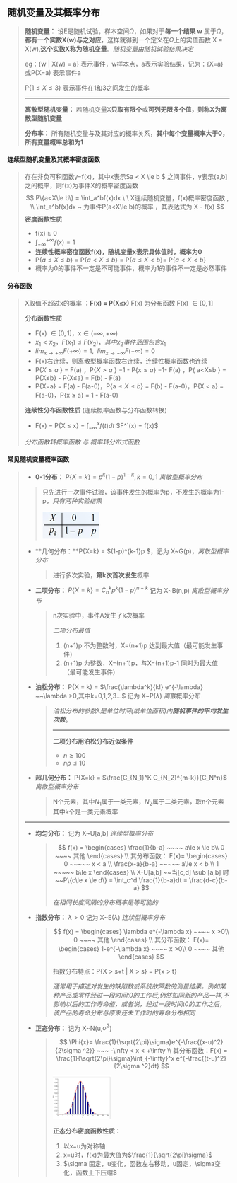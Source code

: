  ## 随机变量及其概率分布 

> **随机变量：** 设E是随机试验，样本空间$\Omega$，如果对于**每一个结果 w** 属于$\Omega$，**都有一个实数X(w)与之对应**，这样就得到一个定义在$\Omega$上的实值函数 X = X(w),**这个实数X称为随机变量**。_随机变量由随机试验结果决定_ 
>
> eg：{w | X(w) = a} 表示事件，w样本点，a表示实验结果，记为：{X=a} 或P(X=a) 表示事件a 
>
> P{$1\le X \le 3$} 表示事件在1和3之间发生的概率
>
> ---
>
> **离散型随机变量：** 若随机变量X**只取有限个**或**可列无限多个值，则称X为离散型随机变量**
>
> **分布率：** 所有随机变量与及其对应的概率关系，**其中每个变量概率大于0，所有变量概率总和为1**

#### **连续型随机变量及其概率密度函数**

> 存在非负可积函数y=f(x)，其中x表示$a < X \le b $ 之间事件，y表示(a,b]之间概率，则f(x)为事件X的概率密度函数
> $$
> P\{a<X\le b\} = \int_a^bf(x)dx \ \ X连续随机变量，f(x)概率密度函数 , \\ \int_a^bf(x)dx ~ 为事件P(a<X\le b)的概率 ，其表达式为 X - f(x)
> $$
> **密度函数性质**
>
> - f(x) $\ge$ 0
> - $\int_{-\infty}^{+\infty}f(x) =1$
> - **连续性概率密度函数f(x)，随机变量x表示具体值时，概率为0**   
> - P{$a\le X \le b$} = P{$a< X \le b$} = P{$a\le X < b$}= P{$a< X < b$} 
> - 概率为0的事件不一定是不可能事件，概率为1的事件不一定是必然事件

#### **分布函数**

> X取值不超过x的概率 **：F(x) = P(X$\le$x)**   F(x) 为分布函数 F(x) $\in [0,1]$
>
> **分布函数性质**
>
> - F(x) $\in [0,1]$，x$\in (-\infty,+\infty)$
> - $x_1<x_2，F(x_1)\le F(x_2)，其中x_2事件范围包含x_1$
> - $lim_{x\to +\infty}F(+\infty) = 1,~~lim_{x\to -\infty}F(-\infty) = 0$
> - F(x)右连续，则离散型概率函数右连续，连续性概率函数也连续
> - P{$X \le a$ } = F(a) ，P{$X > a$ } =1 - P{x$\le a$} =1- F(a) ，P{ a<X$\le$b } = P{X$\le$b} - P{X$\le$a} = F(b) - F(a)
> - P{X=a} = F(a) - F(a-0)，P{a$\le X \le b$} = F(b) - F(a-0)，P{X < a} = F(a-0)，P{x $\ge$ a} = 1 - F(a-0)
>
> **连续性分布函数性质** (连续概率函数与分布函数转换)
>
> - F(x) = P{X $\le$ x}  = $\int_{-\infty}^x f(t)dt$     $F^`(x) = f(x)$
>
>   
>
> *分布函数转概率函数 与 概率转分布式函数*

#### **常见随机变量概率函数**

> - **0-1分布：** $P\{X=k\} = p^k(1-p)^{1-k},k=0,1$  *离散型概率分布*
>
> > 只先进行一次事件试验，该事件发生的概率为p，不发生的概率为1-p，*只有两种实验结果*
> >
> > <img src="img\image-20220908150921897.png" alt="image-20220908150921897" style="zoom:50%;" /> 
>
> - **几何分布：**P{X=k} = $(1-p)^{k-1}p $，记为 X~G(p)，*离散型概率分布*
>
>   > 进行多次实验，**第k次首次发生**概率
>
> - **二项分布：** $P\{X=k\}=C_{n}^k p^k(1-p)^{n-k}$  记为 X~B(n,p)  *离散型概率分布*
>
>   > n次实验中，事件A发生了k次概率
>   >
>   > *二项分布最值*
>   >
>   > 1. (n+1)p 不为整数时，X=(n+1)p 达到最大值（最可能发生事件）
>   > 2. (n+1)p 为整数，X=(n+1)p，与X=(n+1)p-1 同时为最大值（最可能发生事件)
>   >
>   > 
>
> - **泊松分布：** P{X = k} = $\frac{\lambda^k}{k!} e^{-\lambda} ~~\lambda >0,其中k=0,1,2,3...$ 记为 X~P($\lambda$)  *离散*概率分布
>
>   > _泊松分布的参数λ是单位时间(或单位面积)内**随机事件的平均发生次数**_。
>   >
>   > ---
>   >
>   > **二项分布用泊松分布近似条件**
>   >
>   > - $n\ge 100$
>   > - $np \le 10$ 
>
> - **超几何分布：** P{X=k} = $\frac{C_{N_1}^K C_{N_2}^{m-k}}{C_N^n}$   *离散型概率分布*
>
>   > N个元素，其中$N_1$属于一类元素，$N_2$属于二类元素，取n个元素其中k个是一类元素概率
>
> ---
>
> - **均匀分布：** 记为 X~U[a,b]  *连续型概率分布*
>
>   > $$
>   > f(x) = \begin{cases} 
>   > \frac{1}{b-a}  ~~~~ a\le x \le b\\
>   > 0  ~~~~ 其他
>   > \end{cases} \\
>   > 其分布函数： F(x)=  \begin{cases} 
>   >  0  ~~~~~ x < a \\
>   >  \frac{x-a}{b-a} ~~~~~ a\le x < b \\ 
>   >  1  ~~~~~ b\le x
>   > \end{cases}  \\
>   > X-U[a,b] ~~当[c,d] \sub [a,b] 时 ~~P\{c\le x \le d\} = \int_c^d \frac{1}{b-a}dt = \frac{d-c}{b-a}
>   > $$
>   >
>   > *在相同长度间隔的分布概率是等可能的*
>
> - **指数分布：**  $\lambda >0$ 记为 X~E($\lambda$) *连续型概率分布*
>
>   > $$
>   > f(x) = \begin{cases} 
>   > \lambda e^{-\lambda x} ~~~~  x >0\\
>   > 0  ~~~~ 其他
>   > \end{cases} \\
>   > 其分布函数： F(x)=  \begin{cases} 
>   >  1-e^{-\lambda x} ~~~~  x >0\\
>   > 0  ~~~~ 其他
>   > \end{cases}
>   > $$
>   >
>   > 指数分布特点：P{X > s+t | X > s} = P{x > t}
>   >
>   > *通常用于描述对发生的缺陷数或系统故障数的测量结果。例如某种产品或零件经过一段时间t0的工作后,仍然如同新的产品一样,不影响以后的工作寿命值，或者说，经过一段时间t0的工作之后，该产品的寿命分布与原来还未工作时的寿命分布相同*
>
> - **正态分布：** 记为 X~N(u,$\sigma^2$)
>
>   > $$
>   > \Phi{x}= \frac{1}{\sqrt{2\pi}\sigma}e^{-\frac{(x-u)^2}{2\sigma ^2}} ~~~ -\infty < x < +\infty \\
>   > 其分布函数：F(x) = \frac{1}{\sqrt{2\pi}\sigma}\int_{-\infty}^x e^{-\frac{(t-u)^2}{2\sigma ^2}dt} 
>   > $$
>   >
>   > <img src="img\image-20220908172002368.png" alt="image-20220908172002368" style="zoom:50%;" /> 
>   >
>   > **正态分布密度函数性质：**
>   >
>   > 1. 以x=u为对称轴
>   > 2. x=u时，f(x)为最大值为$\frac{1}{\sqrt{2\pi}\sigma}$
>   > 3. $\sigma 固定，u变化，函数左右移动，u固定，\sigma变化，函数上下压缩$
>   >
>   > 






